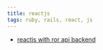 ```yaml
---
title: reactjs
tags: ruby, rails, react, js
---
```


<ul>
    <li>
        <a href="https://rails-i2t6.onrender.com/">
            reactjs with ror api backend
        </a>
    </li>
</ul>